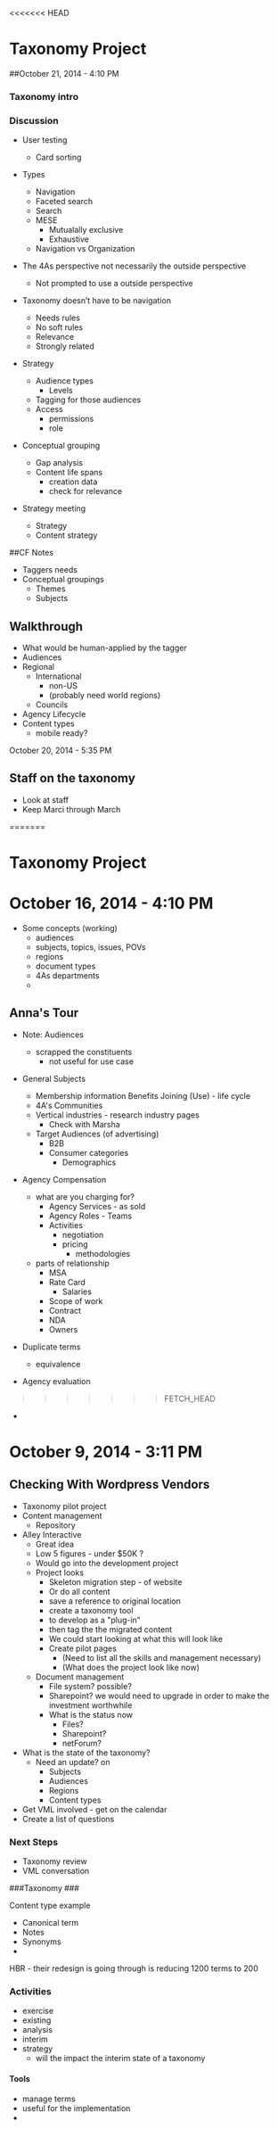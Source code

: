 <<<<<<< HEAD
# Taxonomy Project

##October 21, 2014 - 4:10 PM



### Taxonomy intro

### Discussion
- User testing
     - Card sorting
- Types
     - Navigation
     - Faceted search
     - Search
     - MESE
          - Mutualally exclusive
          - Exhaustive
     - Navigation vs Organization
- The 4As perspective not necessarily the outside perspective
     - Not prompted to use a outside perspective
- Taxonomy doesn’t have to be navigation
     - Needs rules
     - No soft rules
     - Relevance
     - Strongly related
- Strategy
     - Audience types
          - Levels
     - Tagging for those audiences
     - Access
          - permissions
          - role
- Conceptual grouping
     - Gap analysis
     - Content life spans
          - creation data
          - check for relevance

- Strategy meeting
     - Strategy
     - Content strategy


##CF Notes
- Taggers needs
- Conceptual groupings
     - Themes
     - Subjects
     

## Walkthrough
- What would be human-applied by the tagger
- Audiences
- Regional
     - International
          - non-US
          - (probably need world regions)
     - Councils
- Agency Lifecycle
- Content types
     - mobile ready?



October 20, 2014 - 5:35 PM
## Staff on the taxonomy
- Look at staff
- Keep Marci through March



=======
# Taxonomy Project ##





# October 16, 2014 - 4:10 PM
- Some concepts (working)
	- audiences
    - subjects, topics, issues, POVs
    - regions
    - document types
    - 4As departments
    - 
## Anna's Tour
- Note: Audiences
	- scrapped the constituents
    	- not useful for use case
- General Subjects
	- Membership information
    	Benefits
        Joining (Use) - life cycle
    - 4A's Communities
    - Vertical industries - research industry pages
    	- Check with Marsha
    - Target Audiences (of advertising)
    	- B2B
        - Consumer categories
        	- Demographics
 - Agency Compensation
 	- what are you charging for?
    	- Agency Services - as sold
    	- Agency Roles - Teams
    	- Activities
    		- negotiation
        	- pricing
            	- methodologies        
    - parts of relationship
    	- MSA
        - Rate Card
        	- Salaries
        - Scope of work
        - Contract
        - NDA
        - Owners
- Duplicate terms
	- equivalence

- Agency evaluation
>>>>>>> FETCH_HEAD

- 
     
            
    
    

# October 9, 2014 - 3:11 PM
## Checking With Wordpress Vendors ##

- Taxonomy pilot project
- Content management
	- Repository
- Alley Interactive
	- Great idea
	- Low 5 figures - under $50K ?
	- Would go into the development project
	- Project looks 
		- Skeleton migration step - of website 
		- Or do all content
		- save a reference to original location
		- create a taxonomy tool
		- to develop as a "plug-in"
		- then tag the the migrated content
		- We could start looking at what this will look like
		- Create pilot pages
			- (Need to list all the skills and management necessary)
			- (What does the project look like now)
	- Document management
		- File system? possible?
		- Sharepoint? we would need to upgrade in order to make the investment worthwhile
		- What is the status now
			- Files?
			- Sharepoint?
			- netForum?
- What is the state of the taxonomy?
	- Need an update? on
		- Subjects
		- Audiences
		- Regions
		- Content types
- Get VML involved - get on the calendar
- Create a list of questions

### Next Steps ###

- Taxonomy review
- VML conversation







###Taxonomy  ###

Content type example

- Canonical term
- Notes
- Synonyms
- 

HBR - 
their redesign is going through is reducing 1200 terms to 200



### Activities


- exercise
- existing
- analysis
- interim
- strategy
	- will the impact the interim state of a taxonomy

#### Tools ####

- manage terms 
- useful for the implementation
- 